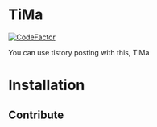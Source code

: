 # TiMa
[![CodeFactor](https://www.codefactor.io/repository/github/moreal/tistory-markdown/badge)](https://www.codefactor.io/repository/github/moreal/tistory-markdown)

You can use tistory posting with this, TiMa

# Installation
## Contribute